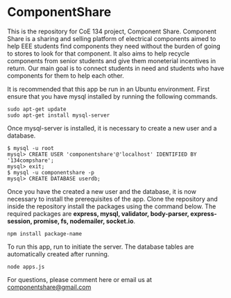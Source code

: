 # ComponentShare
This is the repository for CoE 134 project, Component Share. Component Share is a sharing and selling platform of electrical components aimed to help EEE students find components they need without the burden of going to stores to look for that component. It also aims to help recycle components from senior students and give them moneterial incentives in return. Our main goal is to connect students in need and students who have components for them to help each other.

It is recommended that this app be run in an Ubuntu environment. First ensure that you have mysql installed by running the following commands.

```
sudo apt-get update
sudo apt-get install mysql-server
```

Once mysql-server is installed, it is necessary to create a new user and a database.

```
$ mysql -u root
mysql> CREATE USER 'componentshare'@'localhost' IDENTIFIED BY '134compshare';
mysql> exit;
$ mysql -u componentshare -p
mysql> CREATE DATABASE userdb;
```

Once you have the created a new user and the database, it is now necessary to install the prerequisites of the app. Clone the repository and inside the repository install the packages using the command below. The required packages are **express, mysql, validator, body-parser, express-session, promise, fs, nodemailer, socket.io**. 

```
npm install package-name
```

To run this app, run to initiate the server. The database tables are automatically created after running.

```
node apps.js
```

For questions, please comment here or email us at componentshare@gmail.com

